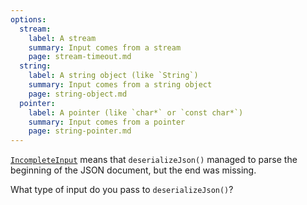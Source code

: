 ```yaml
---
options:
  stream:
    label: A stream
    summary: Input comes from a stream
    page: stream-timeout.md
  string:
    label: A string object (like `String`)
    summary: Input comes from a string object
    page: string-object.md
  pointer:
    label: A pointer (like `char*` or `const char*`)
    summary: Input comes from a pointer
    page: string-pointer.md
---
```


[`IncompleteInput`](/v6/api/misc/deserializationerror/#incompleteinput) means that `deserializeJson()` managed to parse the beginning of the JSON document, but the end was missing.

What type of input do you pass to `deserializeJson()`?
